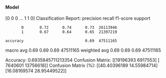 #### Model
[0 0 0 ... 1 1 0]
Classification Report:
              precision    recall  f1-score   support

           0       0.72      0.74      0.73  26113946
           1       0.67      0.64      0.65  21397219

    accuracy                           0.69  47511165
   macro avg       0.69      0.69      0.69  47511165
weighted avg       0.69      0.69      0.69  47511165

Accuracy: 0.6935845711213354
Confusion Matrix:
[[19196393  6917553]
 [ 7640601 13756618]]
Confusion Matrix (%):
[[40.40396189 14.55984714]
 [16.08169574 28.95449522]]
